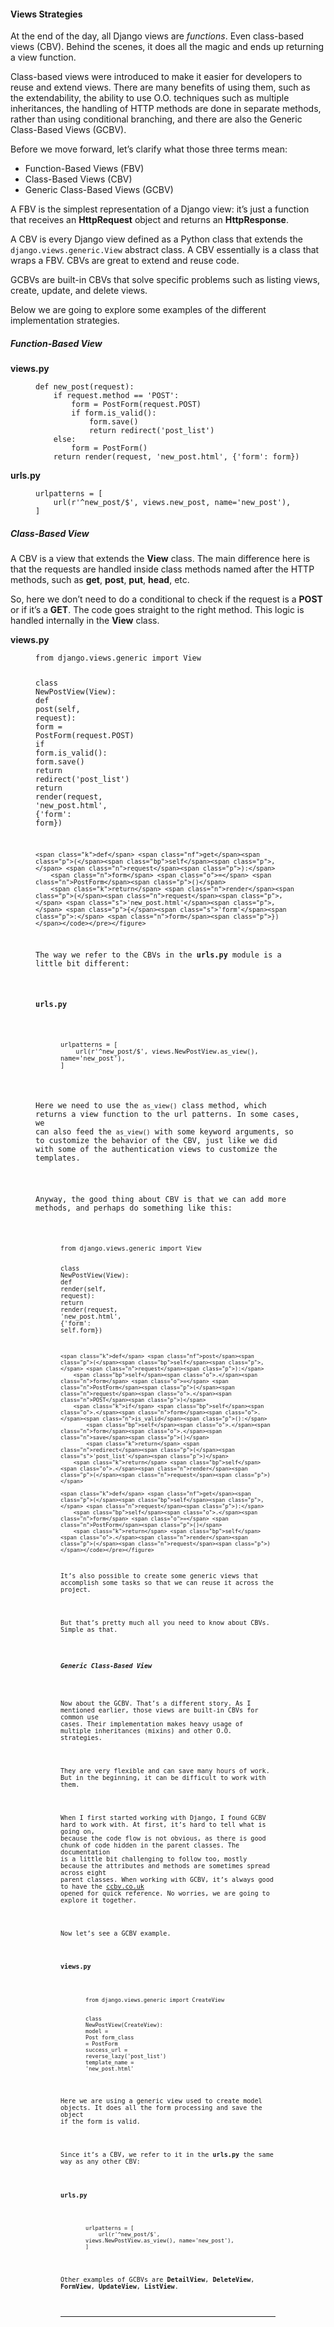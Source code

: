 <h4 id="views-strategies">Views Strategies</h4>

<p>At the end of the day, all Django views are <em>functions</em>. Even class-based views (CBV). Behind the scenes, it does all
the magic and ends up returning a view function.</p>

<p>Class-based views were introduced to make it easier for developers to reuse and extend views. There are many benefits
of using them, such as the extendability, the ability to use O.O. techniques such as multiple inheritances, the handling
of HTTP methods are done in separate methods, rather than using conditional branching, and there are also the
Generic Class-Based Views (GCBV).</p>

<p>Before we move forward, let’s clarify what those three terms mean:</p>

<ul>
  <li>Function-Based Views (FBV)</li>
  <li>Class-Based Views (CBV)</li>
  <li>Generic Class-Based Views (GCBV)</li>
</ul>

<p>A FBV is the simplest representation of a Django view: it’s just a function that receives an <strong>HttpRequest</strong> object and
returns an <strong>HttpResponse</strong>.</p>

<p>A CBV is every Django view defined as a Python class that extends the <code class="highlighter-rouge">django.views.generic.View</code> abstract class. A
CBV essentially is a class that wraps a FBV. CBVs are great to extend and reuse code.</p>

<p>GCBVs are built-in CBVs that solve specific problems such as listing views, create, update, and delete views.</p>

<p>Below we are going to explore some examples of the different implementation strategies.</p>

<h5 id="function-based-view">Function-Based View</h5>

<p><strong>views.py</strong></p>

<figure class="highlight"><pre><code class="language-python" data-lang="python"><span class="k">def</span> <span class="nf">new_post</span><span class="p">(</span><span class="n">request</span><span class="p">):</span>
    <span class="k">if</span> <span class="n">request</span><span class="o">.</span><span class="n">method</span> <span class="o">==</span> <span class="s">'POST'</span><span class="p">:</span>
        <span class="n">form</span> <span class="o">=</span> <span class="n">PostForm</span><span class="p">(</span><span class="n">request</span><span class="o">.</span><span class="n">POST</span><span class="p">)</span>
        <span class="k">if</span> <span class="n">form</span><span class="o">.</span><span class="n">is_valid</span><span class="p">():</span>
            <span class="n">form</span><span class="o">.</span><span class="n">save</span><span class="p">()</span>
            <span class="k">return</span> <span class="n">redirect</span><span class="p">(</span><span class="s">'post_list'</span><span class="p">)</span>
    <span class="k">else</span><span class="p">:</span>
        <span class="n">form</span> <span class="o">=</span> <span class="n">PostForm</span><span class="p">()</span>
    <span class="k">return</span> <span class="n">render</span><span class="p">(</span><span class="n">request</span><span class="p">,</span> <span class="s">'new_post.html'</span><span class="p">,</span> <span class="p">{</span><span class="s">'form'</span><span class="p">:</span> <span class="n">form</span><span class="p">})</span></code></pre></figure>

<p><strong>urls.py</strong></p>

<figure class="highlight"><pre><code class="language-python" data-lang="python"><span class="n">urlpatterns</span> <span class="o">=</span> <span class="p">[</span>
    <span class="n">url</span><span class="p">(</span><span class="s">r'^new_post/$'</span><span class="p">,</span> <span class="n">views</span><span class="o">.</span><span class="n">new_post</span><span class="p">,</span> <span class="n">name</span><span class="o">=</span><span class="s">'new_post'</span><span class="p">),</span>
<span class="p">]</span></code></pre></figure>

<h5 id="class-based-view">Class-Based View</h5>

<p>A CBV is a view that extends the <strong>View</strong> class. The main difference here is that the requests are handled inside class
methods named after the HTTP methods, such as <strong>get</strong>, <strong>post</strong>, <strong>put</strong>, <strong>head</strong>, etc.</p>

<p>So, here we don’t need to do a conditional to check if the request is a <strong>POST</strong> or if it’s a <strong>GET</strong>. The code goes
straight to the right method. This logic is handled internally in the <strong>View</strong> class.</p>

<p><strong>views.py</strong></p>

<figure class="highlight"><pre><code class="language-python" data-lang="python"><span class="kn">from</span> <span class="nn">django.views.generic</span> <span class="kn">import</span> <span class="n">View</span>

<span class="k">class</span> <span class="nc">NewPostView</span><span class="p">(</span><span class="n">View</span><span class="p">):</span>
    <span class="k">def</span> <span class="nf">post</span><span class="p">(</span><span class="bp">self</span><span class="p">,</span> <span class="n">request</span><span class="p">):</span>
        <span class="n">form</span> <span class="o">=</span> <span class="n">PostForm</span><span class="p">(</span><span class="n">request</span><span class="o">.</span><span class="n">POST</span><span class="p">)</span>
        <span class="k">if</span> <span class="n">form</span><span class="o">.</span><span class="n">is_valid</span><span class="p">():</span>
            <span class="n">form</span><span class="o">.</span><span class="n">save</span><span class="p">()</span>
            <span class="k">return</span> <span class="n">redirect</span><span class="p">(</span><span class="s">'post_list'</span><span class="p">)</span>
        <span class="k">return</span> <span class="n">render</span><span class="p">(</span><span class="n">request</span><span class="p">,</span> <span class="s">'new_post.html'</span><span class="p">,</span> <span class="p">{</span><span class="s">'form'</span><span class="p">:</span> <span class="n">form</span><span class="p">})</span>

    <span class="k">def</span> <span class="nf">get</span><span class="p">(</span><span class="bp">self</span><span class="p">,</span> <span class="n">request</span><span class="p">):</span>
        <span class="n">form</span> <span class="o">=</span> <span class="n">PostForm</span><span class="p">()</span>
        <span class="k">return</span> <span class="n">render</span><span class="p">(</span><span class="n">request</span><span class="p">,</span> <span class="s">'new_post.html'</span><span class="p">,</span> <span class="p">{</span><span class="s">'form'</span><span class="p">:</span> <span class="n">form</span><span class="p">})</span></code></pre></figure>

<p>The way we refer to the CBVs in the <strong>urls.py</strong> module is a little bit different:</p>

<p><strong>urls.py</strong></p>

<figure class="highlight"><pre><code class="language-python" data-lang="python"><span class="n">urlpatterns</span> <span class="o">=</span> <span class="p">[</span>
    <span class="n">url</span><span class="p">(</span><span class="s">r'^new_post/$'</span><span class="p">,</span> <span class="n">views</span><span class="o">.</span><span class="n">NewPostView</span><span class="o">.</span><span class="n">as_view</span><span class="p">(),</span> <span class="n">name</span><span class="o">=</span><span class="s">'new_post'</span><span class="p">),</span>
<span class="p">]</span></code></pre></figure>

<p>Here we need to use the <code class="highlighter-rouge">as_view()</code> class method, which returns a view function to the url patterns. In some cases, we
can also feed the <code class="highlighter-rouge">as_view()</code> with some keyword arguments, so to customize the behavior of the CBV, just like we did
with some of the authentication views to customize the templates.</p>

<p>Anyway, the good thing about CBV is that we can add more methods, and perhaps do something like this:</p>

<figure class="highlight"><pre><code class="language-python" data-lang="python"><span class="kn">from</span> <span class="nn">django.views.generic</span> <span class="kn">import</span> <span class="n">View</span>

<span class="k">class</span> <span class="nc">NewPostView</span><span class="p">(</span><span class="n">View</span><span class="p">):</span>
    <span class="k">def</span> <span class="nf">render</span><span class="p">(</span><span class="bp">self</span><span class="p">,</span> <span class="n">request</span><span class="p">):</span>
        <span class="k">return</span> <span class="n">render</span><span class="p">(</span><span class="n">request</span><span class="p">,</span> <span class="s">'new_post.html'</span><span class="p">,</span> <span class="p">{</span><span class="s">'form'</span><span class="p">:</span> <span class="bp">self</span><span class="o">.</span><span class="n">form</span><span class="p">})</span>

    <span class="k">def</span> <span class="nf">post</span><span class="p">(</span><span class="bp">self</span><span class="p">,</span> <span class="n">request</span><span class="p">):</span>
        <span class="bp">self</span><span class="o">.</span><span class="n">form</span> <span class="o">=</span> <span class="n">PostForm</span><span class="p">(</span><span class="n">request</span><span class="o">.</span><span class="n">POST</span><span class="p">)</span>
        <span class="k">if</span> <span class="bp">self</span><span class="o">.</span><span class="n">form</span><span class="o">.</span><span class="n">is_valid</span><span class="p">():</span>
            <span class="bp">self</span><span class="o">.</span><span class="n">form</span><span class="o">.</span><span class="n">save</span><span class="p">()</span>
            <span class="k">return</span> <span class="n">redirect</span><span class="p">(</span><span class="s">'post_list'</span><span class="p">)</span>
        <span class="k">return</span> <span class="bp">self</span><span class="o">.</span><span class="n">render</span><span class="p">(</span><span class="n">request</span><span class="p">)</span>

    <span class="k">def</span> <span class="nf">get</span><span class="p">(</span><span class="bp">self</span><span class="p">,</span> <span class="n">request</span><span class="p">):</span>
        <span class="bp">self</span><span class="o">.</span><span class="n">form</span> <span class="o">=</span> <span class="n">PostForm</span><span class="p">()</span>
        <span class="k">return</span> <span class="bp">self</span><span class="o">.</span><span class="n">render</span><span class="p">(</span><span class="n">request</span><span class="p">)</span></code></pre></figure>

<p>It’s also possible to create some generic views that accomplish some tasks so that we can reuse it across the project.</p>

<p>But that’s pretty much all you need to know about CBVs. Simple as that.</p>

<h5 id="generic-class-based-view">Generic Class-Based View</h5>

<p>Now about the GCBV. That’s a different story. As I mentioned earlier, those views are built-in CBVs for common use
cases. Their implementation makes heavy usage of multiple inheritances (mixins) and other O.O. strategies.</p>

<p>They are very flexible and can save many hours of work. But in the beginning, it can be difficult to work with them.</p>

<p>When I first started working with Django, I found GCBV hard to work with. At first, it’s hard to tell what is going on,
because the code flow is not obvious, as there is good chunk of code hidden in the parent classes. The documentation
is a little bit challenging to follow too, mostly because the attributes and methods are sometimes spread across eight
parent classes. When working with GCBV, it’s always good to have the <a href="https://ccbv.co.uk/" target="_blank" rel="noopener">ccbv.co.uk</a>
opened for quick reference. No worries, we are going to explore it together.</p>

<p>Now let’s see a GCBV example.</p>

<p><strong>views.py</strong></p>

<figure class="highlight"><pre><code class="language-python" data-lang="python"><span class="kn">from</span> <span class="nn">django.views.generic</span> <span class="kn">import</span> <span class="n">CreateView</span>

<span class="k">class</span> <span class="nc">NewPostView</span><span class="p">(</span><span class="n">CreateView</span><span class="p">):</span>
    <span class="n">model</span> <span class="o">=</span> <span class="n">Post</span>
    <span class="n">form_class</span> <span class="o">=</span> <span class="n">PostForm</span>
    <span class="n">success_url</span> <span class="o">=</span> <span class="n">reverse_lazy</span><span class="p">(</span><span class="s">'post_list'</span><span class="p">)</span>
    <span class="n">template_name</span> <span class="o">=</span> <span class="s">'new_post.html'</span></code></pre></figure>

<p>Here we are using a generic view used to create model objects. It does all the form processing and save the object
if the form is valid.</p>

<p>Since it’s a CBV, we refer to it in the <strong>urls.py</strong> the same way as any other CBV:</p>

<p><strong>urls.py</strong></p>

<figure class="highlight"><pre><code class="language-python" data-lang="python"><span class="n">urlpatterns</span> <span class="o">=</span> <span class="p">[</span>
    <span class="n">url</span><span class="p">(</span><span class="s">r'^new_post/$'</span><span class="p">,</span> <span class="n">views</span><span class="o">.</span><span class="n">NewPostView</span><span class="o">.</span><span class="n">as_view</span><span class="p">(),</span> <span class="n">name</span><span class="o">=</span><span class="s">'new_post'</span><span class="p">),</span>
<span class="p">]</span></code></pre></figure>

<p>Other examples of GCBVs are <strong>DetailView</strong>, <strong>DeleteView</strong>, <strong>FormView</strong>, <strong>UpdateView</strong>, <strong>ListView</strong>.</p>

<hr />
